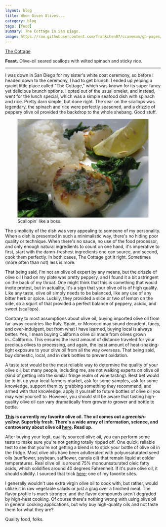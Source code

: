 ```yaml
---
layout: blog
title: When Given Olives...
category: blog
tags: [food]  
summary: The Cottage in San Diego.
image: https://raw.githubusercontent.com/frankchen07/ccaveman/gh-pages/images/blog/083112_the_cottage_courtesy_fc.jpg
---
```


[The Cottage](http://www.yelp.com/biz/the-cottage-la-jolla)

**Feast.** Olive-oil seared scallops with wilted spinach and sticky rice.

---

I was down in San Diego for my sister's white coat ceremony, so before I headed down to the ceremony, I had to get brunch. I ended up yelping a quaint little place called "The Cottage," which was known for its super fancy yet delicious brunch options. I opted out of the usual omelet, and instead, went for the lunch special, which was a simple seafood dish with spinach and rice. Pretty darn simple, but done right. The sear on the scallops was legendary, the spinach and rice were perfectly seasoned, and a drizzle of peppery olive oil provided the backdrop to the whole shebang. Good stuff.

<figure>
    <img src="https://raw.githubusercontent.com/frankchen07/ccaveman/gh-pages/images/blog/083112_the_cottage_courtesy_fc.jpg"></img>
    <figcaption>Scallopin' like a boss.</figcaption>
</figure>

The simplicity of the dish was very appealing to someone of my personality. When a dish is presented in such a minimalistic way, there's no hiding poor quality or technique. When there's no sauce, no use of the food processor, and only enough natural ingredients to count on one hand, it's imperative to first, start with the damn-freshest ingredients one can source, and second, cook them perfectly. In both cases, The Cottage got it right. Sometimes (more often than not) less is more.

That being said, I'm not an olive oil expert by any means, but the drizzle of olive oil I had on my plate was pretty peppery, and I found it a bit astringent on the back of my throat. One might think that this is something that would incite protest, but in actuality, it's a sign that your olive oil is of high quality. Like any taste, olive oil simply needs to be balanced, like any use of any bitter herb or spice. Luckily, they provided a slice or two of lemon on the side, so a squirt of that provided a perfect balance of peppery, acidic, and sweet (scallops).

Contrary to most assumptions about olive oil, buying imported olive oil from far-away countries like Italy, Spain, or Morocco may sound decadent, fancy, and over-indulgent, but from what I have learned, buying local is always better. Yes, I mean buying California olive oil made from olives grown in...California. This ensures the least amount of distance traveled for your precious olives to processing, and again, the least amount of heat-shaking-light exposure to your olive oil from all the way overseas. That being said, buy domestic, local, and in dark bottles to prevent oxidation.

A taste test would be the most reliable way to determine the quality of your olive oil, but many people, including me, are not walking experts on olive oil (kind of getting into the similar fringe realm of wine tasting). Best bet would be to hit up your local farmers market, ask for some samples, ask for some knowledge, support them by grabbing something they recommend, and armed with that knowledge, apply it yourself to future bottles of olive oil you may wed yourself to. However, you should still be aware that tasting high-quality olive oil can vary dramatically from grower to grower and bottle to bottle.

**[This](http://www.californiaoliveranch.com/) is currently my favorite olive oil. The oil comes out a *greenish-yellow*. Superbly fresh. There's a wide array of information, science, and controversy about olive oil [here](http://www.oliveoiltimes.com/). Read up.**

After buying your legit, quality sourced olive oil, you can perform some tests to make sure you're not getting totally ripped off. One quick, reliable test to see that you're not getting a blend is to stick your bottle of olive oil in the fridge. Most olive oils have been adulterated with polyunsaturated seed oils (sunflower, soybean, safflower, canola oil) that remain liquid at colder temperatures. Real olive oil is around 75% monounsaturated oleic fatty acids, which solidifies around 40 degrees Fahrenheit. If it's pure olive oil, it should solidify. I sourced that trick [here](https://www.marksdailyapple.com/is-your-olive-oil-really-olive-oil/); one of my favorite sites.

I generally wouldn't use extra virgin olive oil to cook with, but rather, would utilize it in raw vegetable salads or just a glug over a finished meal. The flavor profile is much stronger, and the flavor compounds aren't degraded by high-heat cooking. Of course there's nothing wrong with using olive oil in general cooking applications, but why buy high-quality oils and not taste them for what they are?

Quality food, folks.

